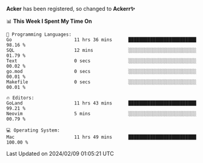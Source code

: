 **Acker** has been registered, so changed to **Ackerr✨**

<!--START_SECTION:waka-->
📊 **This Week I Spent My Time On** 

```text
💬 Programming Languages: 
Go                       11 hrs 36 mins      █████████████████████████   98.16 % 
SQL                      12 mins             ░░░░░░░░░░░░░░░░░░░░░░░░░   01.79 % 
Text                     0 secs              ░░░░░░░░░░░░░░░░░░░░░░░░░   00.02 % 
go.mod                   0 secs              ░░░░░░░░░░░░░░░░░░░░░░░░░   00.01 % 
Makefile                 0 secs              ░░░░░░░░░░░░░░░░░░░░░░░░░   00.01 % 

🔥 Editors: 
GoLand                   11 hrs 43 mins      █████████████████████████   99.21 % 
Neovim                   5 mins              ░░░░░░░░░░░░░░░░░░░░░░░░░   00.79 % 

💻 Operating System: 
Mac                      11 hrs 49 mins      █████████████████████████   100.00 % 
```


 Last Updated on 2024/02/09 01:05:21 UTC
<!--END_SECTION:waka-->
